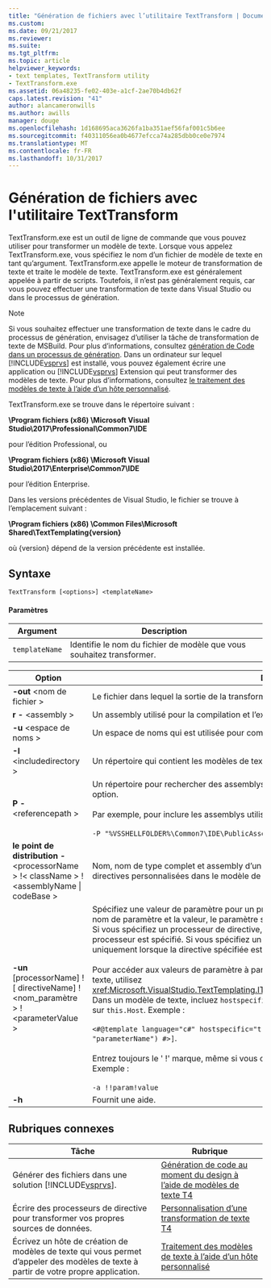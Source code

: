```yaml
---
title: "Génération de fichiers avec l’utilitaire TextTransform | Documents Microsoft"
ms.custom: 
ms.date: 09/21/2017
ms.reviewer: 
ms.suite: 
ms.tgt_pltfrm: 
ms.topic: article
helpviewer_keywords:
- text templates, TextTransform utility
- TextTransform.exe
ms.assetid: 06a48235-fe02-403e-a1cf-2ae70b4db62f
caps.latest.revision: "41"
author: alancameronwills
ms.author: awills
manager: douge
ms.openlocfilehash: 1d168695aca3626fa1ba351aef56faf001c5b6ee
ms.sourcegitcommit: f40311056ea0b4677efcca74a285dbb0ce0e7974
ms.translationtype: MT
ms.contentlocale: fr-FR
ms.lasthandoff: 10/31/2017
---
```

# <a name="generating-files-with-the-texttransform-utility"></a>Génération de fichiers avec l'utilitaire TextTransform
TextTransform.exe est un outil de ligne de commande que vous pouvez utiliser pour transformer un modèle de texte. Lorsque vous appelez TextTransform.exe, vous spécifiez le nom d’un fichier de modèle de texte en tant qu’argument. TextTransform.exe appelle le moteur de transformation de texte et traite le modèle de texte. TextTransform.exe est généralement appelée à partir de scripts. Toutefois, il n’est pas généralement requis, car vous pouvez effectuer une transformation de texte dans Visual Studio ou dans le processus de génération.  
  
> [!NOTE]
>  Si vous souhaitez effectuer une transformation de texte dans le cadre du processus de génération, envisagez d’utiliser la tâche de transformation de texte de MSBuild. Pour plus d’informations, consultez [génération de Code dans un processus de génération](../modeling/code-generation-in-a-build-process.md). Dans un ordinateur sur lequel [!INCLUDE[vsprvs](../code-quality/includes/vsprvs_md.md)] est installé, vous pouvez également écrire une application ou [!INCLUDE[vsprvs](../code-quality/includes/vsprvs_md.md)] Extension qui peut transformer des modèles de texte. Pour plus d’informations, consultez [le traitement des modèles de texte à l’aide d’un hôte personnalisé](../modeling/processing-text-templates-by-using-a-custom-host.md).  
  
 TextTransform.exe se trouve dans le répertoire suivant :  
  
 **\Program fichiers (x86) \Microsoft Visual Studio\2017\Professional\Common7\IDE**  

pour l’édition Professional, ou

 **\Program fichiers (x86) \Microsoft Visual Studio\2017\Enterprise\Common7\IDE**
 
 pour l’édition Enterprise.

Dans les versions précédentes de Visual Studio, le fichier se trouve à l’emplacement suivant :

**\Program fichiers (x86) \Common Files\Microsoft Shared\TextTemplating\{version}**

où {version} dépend de la version précédente est installée.

## <a name="syntax"></a>Syntaxe  
  
```  
TextTransform [<options>] <templateName>  
```  
  
#### <a name="parameters"></a>Paramètres  
  
|**Argument**|**Description**|  
|------------------|---------------------|  
|`templateName`|Identifie le nom du fichier de modèle que vous souhaitez transformer.|  
  
|**Option**|**Description**|  
|----------------|---------------------|  
|**-out** \<nom de fichier >|Le fichier dans lequel la sortie de la transformation est écrite.|  
|**r -** \<assembly >|Un assembly utilisé pour la compilation et l’exécution du modèle de texte.|  
|**-u** \<espace de noms >|Un espace de noms qui est utilisée pour compiler le modèle.|  
|**-I** \<includedirectory >|Un répertoire qui contient les modèles de texte inclus dans le modèle de texte spécifié.|  
|**P -** \<referencepath >|Un répertoire pour rechercher des assemblys spécifié dans le modèle de texte ou à l’aide de la **- r** option.<br /><br /> Par exemple, pour inclure les assemblys utilisés pour l’API Visual Studio, utilisez :<br /><br /> `-P "%VSSHELLFOLDER%\Common7\IDE\PublicAssemblies"`|  
|**le point de distribution -** \<processorName > !\< className > ! \<assemblyName &#124; codeBase >|Nom, nom de type complet et assembly d’un processeur de directive peut être utilisé pour traiter des directives personnalisées dans le modèle de texte.|  
|**-un** [processorName] ! [ directiveName] ! \<nom_paramètre > ! \<parameterValue >|Spécifiez une valeur de paramètre pour un processeur de directive. Si vous spécifiez simplement le nom de paramètre et la valeur, le paramètre sera disponible pour tous les processeurs de directive. Si vous spécifiez un processeur de directive, le paramètre est disponible uniquement pour le processeur est spécifié. Si vous spécifiez un nom de directive, le paramètre est disponible uniquement lorsque la directive spécifiée est en cours de traitement.<br /><br /> Pour accéder aux valeurs de paramètre à partir d’un processeur de directive ou d’un modèle de texte, utilisez <xref:Microsoft.VisualStudio.TextTemplating.ITextTemplatingEngineHost.ResolveParameterValue%2A>. Dans un modèle de texte, incluez `hostspecific` dans la directive de modèle et d’appeler le message sur `this.Host`. Exemple :<br /><br /> `<#@template language="c#" hostspecific="true"#> [<#= this.Host.ResolveParameterValue("", "", "parameterName") #>]`.<br /><br /> Entrez toujours le ' !' marque, même si vous omettez le processeur et les noms de directive. Exemple :<br /><br /> `-a !!param!value`|  
|**-h**|Fournit une aide.|  
  
## <a name="related-topics"></a>Rubriques connexes  
  
|Tâche|Rubrique|  
|----------|-----------|  
|Générer des fichiers dans une solution [!INCLUDE[vsprvs](../code-quality/includes/vsprvs_md.md)].|[Génération de code au moment du design à l’aide de modèles de texte T4](../modeling/design-time-code-generation-by-using-t4-text-templates.md)|  
|Écrire des processeurs de directive pour transformer vos propres sources de données.|[Personnalisation d’une transformation de texte T4](../modeling/customizing-t4-text-transformation.md)|  
|Écrivez un hôte de création de modèles de texte qui vous permet d’appeler des modèles de texte à partir de votre propre application.|[Traitement des modèles de texte à l’aide d’un hôte personnalisé](../modeling/processing-text-templates-by-using-a-custom-host.md)|
